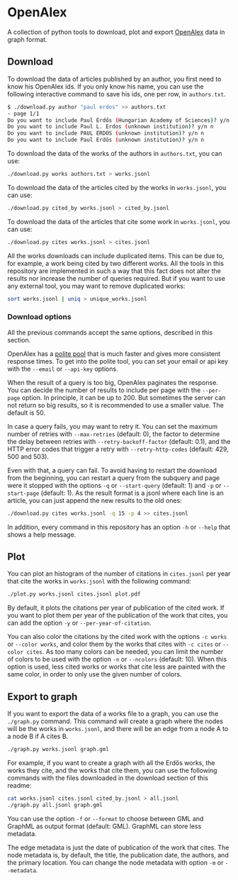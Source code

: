 # OpenAlex

A collection of python tools to download, plot and export [OpenAlex][1] data in graph format.

[1]: https://openalex.org/

## Download

To download the data of articles published by an author,
you first need to know his OpenAlex ids.
If you only know his name,
you can use the following interactive command to save his ids,
one per row, in `authors.txt`.

```sh
$ ./download.py author "paul erdos" >> authors.txt
- page 1/1
Do you want to include Paul Erdős (Hungarian Academy of Sciences)? y/n y
Do you want to include Paul L. Erdos (unknown institution)? y/n n
Do you want to include PAUL ERDOS (unknown institution)? y/n n
Do you want to include Paul Erdös (unknown institution)? y/n n
```

To download the data of the works of the authors in `authors.txt`,
you can use:

```sh
./download.py works authors.txt > works.jsonl
```

To download the data of the articles cited by the works in `works.jsonl`,
you can use:

```sh
./download.py cited_by works.jsonl > cited_by.jsonl
```

To download the data of the articles that cite some work in `works.jsonl`,
you can use:

```sh
./download.py cites works.jsonl > cites.jsonl
```

All the works downloads can include duplicated items.
This can be due to, for example, a work being cited by two different works.
All the tools in this repository are implemented in such a way
that this fact does not alter the results
nor increase the number of queries required.
But if you want to use any external tool,
you may want to remove duplicated works:

```sh
sort works.jsonl | uniq > unique_works.jsonl
```

### Download options

All the previous commands accept the same options,
described in this section.

OpenAlex has a [polite pool][2] that is much faster
and gives more consistent response times.
To get into the polite tool,
you can set your email or api key with the `--email` or `--api-key` options.

When the result of a query is too big, OpenAlex paginates the response.
You can decide the number of results to include per page
with the `--per-page` option.
In principle, it can be up to 200.
But sometimes the server can not return so big results,
so it is recommended to use a smaller value.
The default is 50.

In case a query fails, you may want to retry it.
You can set the maximum number of retries with `--max-retries` (default: 0),
the factor to determine the delay between retries
with `--retry-backoff-factor` (default: 0.1),
and the HTTP error codes that trigger a retry
with `--retry-http-codes` (default: 429, 500 and 503).

Even with that, a query can fail.
To avoid having to restart the download from the beginning,
you can restart a query from the subquery and page were it stopped
with the options `-q` or `--start-query` (default: 1)
and `-p` or `--start-page` (default: 1).
As the result format is a jsonl where each line is an article,
you can just append the new results to the old ones:

```sh
./download.py cites works.jsonl -q 15 -p 4 >> cites.jsonl
```

In addition, every command in this repository has an option `-h` or `--help`
that shows a help message.

[2]: https://docs.openalex.org/how-to-use-the-api/rate-limits-and-authentication#the-polite-pool

## Plot

You can plot an histogram of the number of citations in `cites.jsonl` per year
that cite the works in `works.jsonl` with the following command:

```sh
./plot.py works.jsonl cites.jsonl plot.pdf
```

By default, it plots the citations per year of publication of the cited work.
If you want to plot them per year of the publication of the work that cites,
you can add the option `-y` or `--per-year-of-citation`.

You can also color the citations by the cited work
with the options `-c works` or `--color works`,
and color them by the works that cites with `-c cites` or `--color cites`.
As too many colors can be needed,
you can limit the number of colors to be used
with the option `-n` or `--ncolors` (default: 10).
When this option is used,
less cited works or works that cite less are painted with the same color,
in order to only use the given number of colors.

## Export to graph

If you want to export the data of a works file to a graph,
you can use the `./graph.py` command.
This command will create a graph
where the nodes will be the works in `works.jsonl`,
and there will be an edge from a node A to a node B if A cites B.

```sh
./graph.py works.jsonl graph.gml
```

For example, if you want to create a graph with
all the Erdős works, the works they cite, and the works that cite them,
you can use the following commands
with the files downloaded in the download section of this readme:

```sh
cat works.jsonl cites.jsonl cited_by.jsonl > all.jsonl
./graph.py all.jsonl graph.gml
```

You can use the option `-f` or `--format`
to choose between GML and GraphML as output format (default: GML).
GraphML can store less metadata.

The edge metadata is just the date of publication of the work that cites.
The node metadata is, by default, the title, the publication date,
the authors, and the primary location.
You can change the node metadata with option `-m` or `--metadata`.
